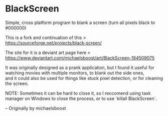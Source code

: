 # BlackScreen
Simple, cross platform program to blank a screen (turn all pixels black to #000000)

This is a fork and continuation of this > https://sourceforge.net/projects/black-screen/

The site for it is a deviant art page here > https://www.deviantart.com/michaelsboost/art/BlackScreen-184509075

It was originally designed as a prank application, but I found it useful for watching movies with multiple monitors, to blank out the side ones, \
 and it could also be used for things like stuck pixel detection, or for cleaning the screen.
 
NOTE: Sometimes it can be hard to close it, so I reccomend using task manager on Windows to close the process, or to use \`killall BlackScreen\`.

 &ndash; Originally by michaelsboost
